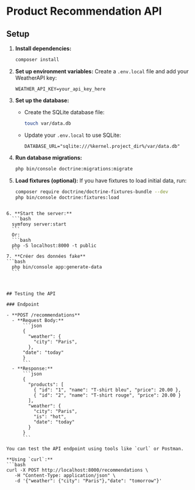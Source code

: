 # Product Recommendation API

## Setup


1. **Install dependencies:**
    ```bash
    composer install
    ```

2. **Set up environment variables:**
    Create a `.env.local` file and add your WeatherAPI key:
    ```env
    WEATHER_API_KEY=your_api_key_here
    ```

3. **Set up the database:**
    - Create the SQLite database file:
        ```bash
        touch var/data.db
        ```
    - Update your `.env.local` to use SQLite:
        ```env
        DATABASE_URL="sqlite:///%kernel.project_dir%/var/data.db"
        ```

4. **Run database migrations:**
    ```bash
    php bin/console doctrine:migrations:migrate
    
    ```

5. **Load fixtures (optional):**
    If you have fixtures to load initial data, run:
    ```bash
    composer require doctrine/doctrine-fixtures-bundle --dev
    php bin/console doctrine:fixtures:load
  ```

6. **Start the server:**
    ```bash
    symfony server:start
    ```
    Or:
    ```bash
    php -S localhost:8000 -t public
    ```
7. **Créer des données fake**
 ```bash
    php bin/console app:generate-data
    ```



## Testing the API

### Endpoint

- **POST /recommendations**
    - **Request Body:**
        ```json
        {
          "weather": {
            "city": "Paris",
          },
        "date": "today"
        }
        ```
    - **Response:**
        ```json
        {
          "products": [
            { "id": "1", "name": "T-shirt bleu", "price": 20.00 },
            { "id": "2", "name": "T-shirt rouge", "price": 20.00 }
          ],
          "weather": {
            "city": "Paris",
            "is": "hot",
            "date": "today"
          }
        }
        ```

You can test the API endpoint using tools like `curl` or Postman.

**Using `curl`:**
```bash
curl -X POST http://localhost:8000/recommendations \
     -H "Content-Type: application/json" \
     -d '{"weather": {"city": "Paris"},"date": "tomorrow"}'


